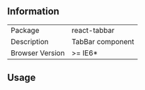 ## Information

<table>
<tr>
<td>Package</td><td>react-tabbar</td>
</tr>
<tr>
<td>Description</td>
<td>TabBar component</td>
</tr>
<tr>
<td>Browser Version</td>
<td>>= IE6*</td>
</tr>
</table>



## Usage



